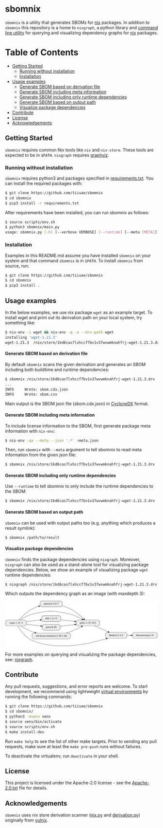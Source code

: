 <!--
SPDX-FileCopyrightText: 2022-2023 Technology Innovation Institute (TII)

SPDX-License-Identifier: Apache-2.0
-->

# sbomnix

`sbomnix` is a utility that generates SBOMs for [nix](https://nixos.org/) packages.
In addition to `sbomnix` this repository is a home to `nixgraph`, a python library and [command line utility](./doc/nixgraph.md) for querying and visualizing dependency graphs for [nix](https://nixos.org/) packages.

Table of Contents
=================

* [Getting Started](#getting-started)
   * [Running without installation](#running-without-installation)
   * [Installation](#installation)
* [Usage examples](#usage-examples)
   * [Generate SBOM based on derivation file](#generate-sbom-based-on-derivation-file)
   * [Generate SBOM including meta information](#generate-sbom-including-meta-information)
   * [Generate SBOM including only runtime dependencies](#generate-sbom-including-only-runtime-dependencies)
   * [Generate SBOM based on output path](#generate-sbom-based-on-output-path)
   * [Visualize package dependencies](#visualize-package-dependencies)
* [Contribute](#contribute)
* [License](#license)
* [Acknowledgements](#acknowledgements)

## Getting Started
`sbomnix` requires common Nix tools like `nix` and `nix-store`. These tools are expected to be in `$PATH`.
`nixgraph` requires [graphviz](https://graphviz.org/download/).

### Running without installation
`sbomnix` requires python3 and packages specified in [requirements.txt](./requirements.txt). You can install the required packages with:
```bash
$ git clone https://github.com/tiiuae/sbomnix
$ cd sbomnix
$ pip3 install -r requirements.txt
```
After requirements have been installed, you can run sbomnix as follows:
```bash
$ source scripts/env.sh
$ python3 sbomnix/main.py
usage: sbomnix.py [-h] [--verbose VERBOSE] [--runtime] [--meta [META]] [--csv [CSV]] [--cdx [CDX]] NIX_PATH
```

### Installation
Examples in this README.md assume you have installed `sbomnix` on your system and that command `sbomnix` is in `$PATH`. To install `sbomnix` from source, run:
```bash
$ git clone https://github.com/tiiuae/sbomnix
$ cd sbomnix
$ pip3 install .
```

## Usage examples
In the below examples, we use nix package `wget` as an example target.
To install wget and print out its derivation path on your local system, try something like:
```bash
$ nix-env -i wget && nix-env -q -a --drv-path wget
installing 'wget-1.21.3'
wget-1.21.3  /nix/store/1kd6cas7lxhccf7bv1v37wvwmknahfrj-wget-1.21.3.drv
```

#### Generate SBOM based on derivation file
By default `sbomnix` scans the given derivation and generates an SBOM including both buildtime and runtime dependencies:
```bash
$ sbomnix /nix/store/1kd6cas7lxhccf7bv1v37wvwmknahfrj-wget-1.21.3.drv
...
INFO     Wrote: sbom.cdx.json
INFO     Wrote: sbom.csv
```
Main output is the SBOM json file (sbom.cdx.json) in [CycloneDX](https://cyclonedx.org/) format.

#### Generate SBOM including meta information
To include license information to the SBOM, first generate package meta information with `nix-env`:
```bash
$ nix-env -qa --meta --json '.*' >meta.json
```
Then, run `sbomnix` with `--meta` argument to tell sbomnix to read meta information from the given json file:
```bash
$ sbomnix /nix/store/1kd6cas7lxhccf7bv1v37wvwmknahfrj-wget-1.21.3.drv --meta meta.json
```

#### Generate SBOM including only runtime dependencies
Use `--runtime` to tell sbomnix to only include the runtime dependencies to the SBOM:
```bash
$ sbomnix /nix/store/1kd6cas7lxhccf7bv1v37wvwmknahfrj-wget-1.21.3.drv --meta meta.json --runtime
```
#### Generate SBOM based on output path
`sbomnix` can be used with output paths too (e.g. anything which produces a result symlink):
```bash
$ sbomnix /path/to/result 
```
#### Visualize package dependencies
`sbomnix` finds the package dependencies using `nixgraph`. 
Moreover, `nixgraph` can also be used as a stand-alone tool for visualizing package dependencies.
Below, we show an example of visualizing package `wget` runtime dependencies:
```bash
$ nixgraph /nix/store/1kd6cas7lxhccf7bv1v37wvwmknahfrj-wget-1.21.3.drv --depth 3
```

Which outputs the dependency graph as an image (with maxdepth 3):

<img src=doc/wget_runtime.png width="900">

For more examples on querying and visualizing the package dependencies, see: [nixgraph](./doc/nixgraph.md).

## Contribute
Any pull requests, suggestions, and error reports are welcome.
To start development, we recommend using lightweight [virtual environments](https://docs.python.org/3/library/venv.html) by running the following commands:
```bash
$ git clone https://github.com/tiiuae/sbomnix
$ cd sbomnix/
$ python3 -mvenv venv
$ source venv/bin/activate
$ source scripts/env.sh
$ make install-dev
```
Run `make help` to see the list of other make targets.
Prior to sending any pull requests, make sure at least the `make pre-push` runs without failures.

To deactivate the virtualenv, run `deactivate` in your shell.


## License
This project is licensed under the Apache-2.0 license - see the [Apache-2.0.txt](LICENSES/Apache-2.0.txt) file for details.


## Acknowledgements
`sbomnix` uses nix store derivation scanner ([nix.py](sbomnix/nix.py) and [derivation.py](sbomnix/derivation.py)) originally from [vulnix](https://github.com/flyingcircusio/vulnix).
